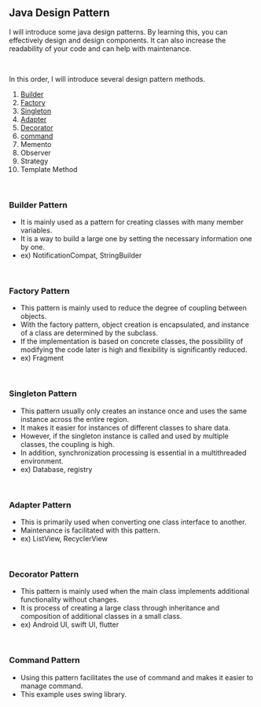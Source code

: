 
## Java Design Pattern

I will introduce some java design patterns. 
By learning this, you can effectively design and design components.
It can also increase the readability of your code and can help with maintenance.

<br>

In this order, I will introduce several design pattern methods.

1. [Builder](#Builder-Pattern) 
2. [Factory](#Factory-Pattern) 
3. [Singleton](#Sigleton-Pattern) 
4. [Adapter](#Adapter-Pattern)
5. [Decorator](#Decorator-Pattern)
6. [command](#Command-Pattern)
7. Memento
8. Observer
9. Strategy
10. Template Method

<br>

### Builder Pattern

- It is mainly used as a pattern for creating classes with many member variables.
- It is a way to build a large one by setting the necessary information one by one.
- ex) NotificationCompat, StringBuilder

<br>

### Factory Pattern

- This pattern is mainly used to reduce the degree of coupling between objects.
- With the factory pattern, object creation is encapsulated, and instance of a class are determined by the subclass.
- If the implementation is based on concrete classes, the possibility of modifying the code later is high and flexibility is significantly reduced.
- ex) Fragment

<br>

### Singleton Pattern

- This pattern usually only creates an instance once and uses the same instance across the entire region.
- It makes it easier for instances of different classes to share data.
- However, if the singleton instance is called and used by multiple classes, the coupling is high.
- In addition, synchronization processing is essential in a multithreaded environment.
- ex) Database, registry

<br>

### Adapter Pattern

- This is primarily used when converting one class interface to another.
- Maintenance is facilitated with this pattern.
- ex) ListView, RecyclerView 

<br>

### Decorator Pattern

- This pattern is mainly used when the main class implements additional functionality without changes.
- It is process of creating a large class through inheritance and composition of additional classes in a small class.
- ex) Android UI, swift UI, flutter

<br>

### Command Pattern

- Using this pattern facilitates the use of command and makes it easier to manage command.
- This example uses swing library.

<br>







